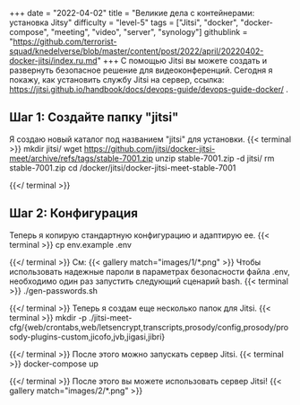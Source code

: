 +++
date = "2022-04-02"
title = "Великие дела с контейнерами: установка Jitsy"
difficulty = "level-5"
tags = ["Jitsi", "docker", "docker-compose", "meeting", "video", "server", "synology"]
githublink = "https://github.com/terrorist-squad/knedelverse/blob/master/content/post/2022/april/20220402-docker-jitsi/index.ru.md"
+++
С помощью Jitsi вы можете создать и развернуть безопасное решение для видеоконференций. Сегодня я покажу, как установить службу Jitsi на сервер, ссылка: https://jitsi.github.io/handbook/docs/devops-guide/devops-guide-docker/ .
## Шаг 1: Создайте папку "jitsi"
Я создаю новый каталог под названием "jitsi" для установки.
{{< terminal >}}
mkdir jitsi/
wget https://github.com/jitsi/docker-jitsi-meet/archive/refs/tags/stable-7001.zip
unzip  stable-7001.zip -d jitsi/
rm stable-7001.zip 
cd /docker/jitsi/docker-jitsi-meet-stable-7001

{{</ terminal >}}

## Шаг 2: Конфигурация
Теперь я копирую стандартную конфигурацию и адаптирую ее.
{{< terminal >}}
cp env.example .env

{{</ terminal >}}
См:
{{< gallery match="images/1/*.png" >}}
Чтобы использовать надежные пароли в параметрах безопасности файла .env, необходимо один раз запустить следующий сценарий bash.
{{< terminal >}}
./gen-passwords.sh

{{</ terminal >}}
Теперь я создам еще несколько папок для Jitsi.
{{< terminal >}}
mkdir -p ./jitsi-meet-cfg/{web/crontabs,web/letsencrypt,transcripts,prosody/config,prosody/prosody-plugins-custom,jicofo,jvb,jigasi,jibri}

{{</ terminal >}}
После этого можно запускать сервер Jitsi.
{{< terminal >}}
docker-compose up

{{</ terminal >}}
После этого вы можете использовать сервер Jitsi!
{{< gallery match="images/2/*.png" >}}

